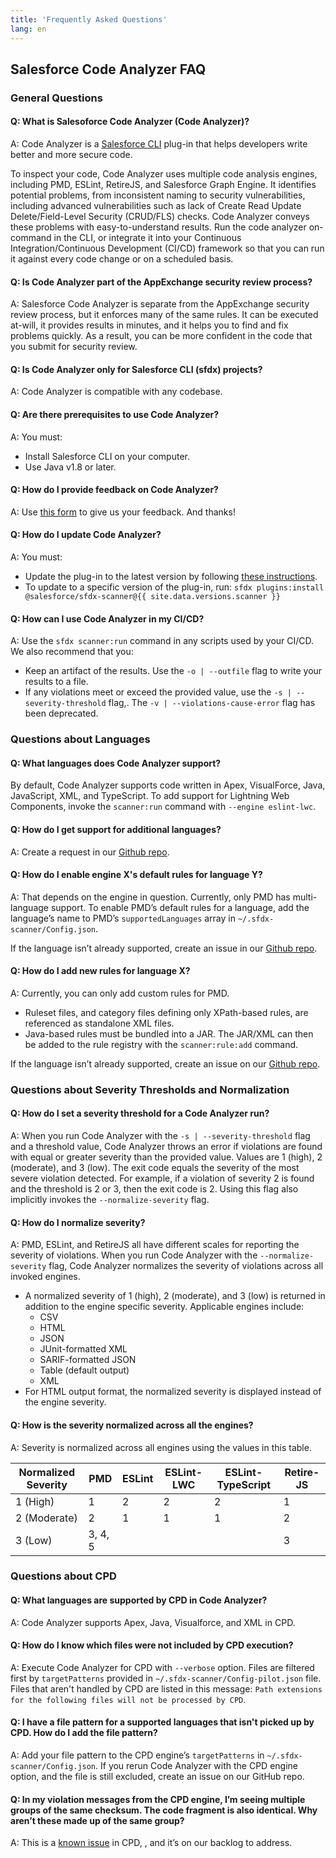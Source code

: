 ```yaml
---
title: 'Frequently Asked Questions'
lang: en
---
```

## Salesforce Code Analyzer FAQ

### General Questions

#### Q: What is Salesoforce Code Analyzer (Code Analyzer)?
A: Code Analyzer is a [Salesforce CLI](https://developer.salesforce.com/docs/atlas.en-us.sfdx_cli_plugins.meta/sfdx_cli_plugins/cli_plugins_architecture.htm) plug-in that helps developers write better and more secure code.

To inspect your code, Code Analyzer uses multiple code analysis engines, including PMD, ESLint, RetireJS, and Salesforce Graph Engine. It identifies potential problems, from inconsistent naming to security vulnerabilities, including advanced vulnerabilities such as lack of Create Read Update Delete/Field-Level Security (CRUD/FLS) checks. Code Analyzer conveys these problems with easy-to-understand results. Run the code analyzer on-command in the CLI, or integrate it into your Continuous Integration/Continuous Development (CI/CD) framework so that you can run it against every code change or on a scheduled basis.

#### Q: Is Code Analyzer part of the AppExchange security review process?
A: Salesforce Code Analyzer is separate from the AppExchange security review process, but it enforces many of the same rules. It can be executed at-will, it provides results in minutes, and it helps you to find and fix problems quickly. As a result, you can be more confident in the code that you submit for security review.

#### Q: Is Code Analyzer only for Salesforce CLI (sfdx) projects?
A: Code Analyzer is compatible with any codebase.

#### Q: Are there prerequisites to use Code Analyzer?
A: You must:

* Install Salesforce CLI on your computer.
* Use Java v1.8 or later.

#### Q: How do I provide feedback on Code Analyzer?
A: Use [this form](https://www.research.net/r/SalesforceCA) to give us your feedback. And thanks!

#### Q: How do I update Code Analyzer?
A: You must:

* Update the plug-in to the latest version by following [these instructions](https://forcedotcom.github.io/sfdx-scanner/en/v3.x/getting-started/install/#upgrade-plug-in).
* To update to a specific version of the plug-in, run: `sfdx plugins:install @salesforce/sfdx-scanner@{{ site.data.versions.scanner }}`

#### Q: How can I use Code Analyzer in my CI/CD?
A: Use the `sfdx scanner:run` command in any scripts used by your CI/CD. We also recommend that you:

* Keep an artifact of the results. Use the `-o | --outfile` flag to write your results to a file.
* If any violations meet or exceed the provided value, use the `-s | --severity-threshold` flag,. The `-v | --violations-cause-error` flag has been deprecated.

### Questions about Languages

#### Q: What languages does Code Analyzer support?
By default, Code Analyzer supports code written in Apex, VisualForce, Java, JavaScript, XML, and TypeScript. To add support for Lightning Web Components, invoke the `scanner:run` command with `--engine eslint-lwc`.

#### Q: How do I get support for additional languages?
A: Create a request in our [Github repo](https://github.com/forcedotcom/sfdx-scanner).

#### Q: How do I enable engine X's default rules for language Y?
A: That depends on the engine in question. Currently, only PMD has multi-language support. To enable PMD’s default rules for a language, add the language’s name to PMD’s `supportedLanguages` array in `~/.sfdx-scanner/Config.json`.

If the language isn’t already supported, create an issue in our [Github repo](https://github.com/forcedotcom/sfdx-scanner).

#### Q: How do I add new rules for language X?
A: Currently, you can only add custom rules for PMD. 

* Ruleset files, and category files defining only XPath-based rules, are referenced as standalone XML files. 
* Java-based rules must be bundled into a JAR. The JAR/XML can then be added to the rule registry with the `scanner:rule:add` command.

If the language isn’t already supported, create an issue on our [Github repo](https://github.com/forcedotcom/sfdx-scanner).

### Questions about Severity Thresholds and Normalization

#### Q: How do I set a severity threshold for a Code Analyzer run?
A: When you run Code Analyzer with the `-s | --severity-threshold` flag and a threshold value, Code Analyzer throws an error if violations are found with equal or greater severity than the provided value. Values are 1 (high), 2 (moderate), and 3 (low). The exit code equals the severity of the most severe violation detected. For example, if a violation of severity 2 is found and the threshold is 2 or 3, then the exit code is 2. Using this flag also implicitly invokes the `--normalize-severity` flag.

#### Q: How do I normalize severity?
A: PMD, ESLint, and RetireJS all have different scales for reporting the severity of violations. When you run Code Analyzer with the `--normalize-severity` flag, Code Analyzer normalizes the severity of violations across all invoked engines. 
* A normalized severity of 1 (high), 2 (moderate), and 3 (low) is returned in addition to the engine specific severity. Applicable engines include: 
	- CSV
	- HTML
	- JSON
	- JUnit-formatted XML
	- SARIF-formatted JSON
	- Table (default output)
	- XML
* For HTML output format, the normalized severity is displayed instead of the engine severity.

#### Q: How is the severity normalized across all the engines?
A: Severity is normalized across all engines using the values in this table.

| Normalized Severity | PMD     | ESLint | ESLint-LWC | ESLint-TypeScript | Retire-JS |
| ------------------- | ------- | ------ | ---------- | ----------------- | --------- |
| 1 (High)            | 1       | 2      | 2          | 2                 | 1         |
| 2 (Moderate)        | 2       | 1      | 1          | 1                 | 2         |
| 3 (Low)             | 3, 4, 5 |        |            |                   | 3

### Questions about CPD

#### Q: What languages are supported by CPD in Code Analyzer?
A: Code Analyzer supports Apex, Java, Visualforce, and XML in CPD.

#### Q: How do I know which files were not included by CPD execution?
A: Execute Code Analyzer for CPD with `--verbose` option. Files are filtered first by `targetPatterns` provided in `~/.sfdx-scanner/Config-pilot.json` file. Files that aren't handled by CPD are listed in this message: `Path extensions for the following files will not be processed by CPD`. 

#### Q: I have a file pattern for a supported languages that isn't picked up by CPD. How do I add the file pattern?
A: Add your file pattern to the CPD engine’s `targetPatterns` in `~/.sfdx-scanner/Config.json`. If you rerun Code Analyzer with the CPD engine option, and the file is still excluded, create an issue on our GitHub repo.

#### Q: In my violation messages from the CPD engine, I’m seeing multiple groups of the same checksum. The code fragment is also identical. Why aren’t these made up of the same group?
A: This is a [known issue](https://github.com/pmd/pmd/issues/2438) in CPD, , and it’s on our backlog to address.
